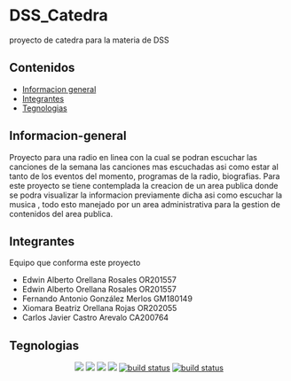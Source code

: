 # DSS_Catedra

proyecto de catedra para la materia de DSS 

## Contenidos

* [Informacion general](#Informacion-general)
* [Integrantes](#Integrantes)
* [Tegnologias](#Tegnologias)

## Informacion-general

Proyecto para una radio en linea con la cual se podran escuchar las canciones de la semana 
las canciones mas escuchadas asi como estar al tanto de los eventos del momento, programas de la radio, biografias. Para este proyecto se tiene contemplada la creacion de un area publica donde se podra visualizar la informacion previamente dicha asi como escuchar la musica , todo esto manejado por un area administrativa para la gestion de contenidos del area publica.
## Integrantes 

Equipo que conforma este proyecto

* Edwin Alberto Orellana Rosales OR201557
* Edwin Alberto Orellana Rosales OR201557
* Fernando Antonio González Merlos GM180149
* Xiomara Beatriz Orellana Rojas OR202055
* Carlos Javier Castro Arevalo CA200764

## Tegnologias
<p align="center">
    <a href="https://www.php.net/" alt="Contributors">
        <img src="https://img.shields.io/badge/PHP-777BB4?style=for-the-badge&logo=php&logoColor=white" /></a>
    <a href="https://www.w3schools.com/Css/" alt="Backers on Open Collective">
        <img src="https://img.shields.io/badge/CSS-239120?&style=for-the-badge&logo=css3&logoColor=white" /></a>
    <a href="https://getbootstrap.com/" alt="Sponsors on Open Collective">
        <img src="https://img.shields.io/badge/Bootstrap-563D7C?style=for-the-badge&logo=bootstrap&logoColor=white" /></a>
    <a href="https://developer.mozilla.org/en-US/docs/Glossary/HTML5" alt="Activity">
        <img src="https://img.shields.io/badge/HTML5-E34F26?style=for-the-badge&logo=html5&logoColor=white" /></a>
    <a href="https://www.javascript.com/">
        <img src="https://img.shields.io/badge/JavaScript-F7DF1E?style=for-the-badge&logo=javascript&logoColor=black" alt="build status"></a>
    <a href="https://www.mysql.com/">
        <img src="https://img.shields.io/badge/MySQL-00000F?style=for-the-badge&logo=mysql&logoColor=white" alt="build status"></a>
</p>
